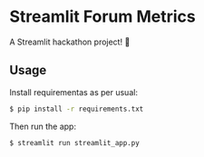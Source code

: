 # Streamlit Forum Metrics

A Streamlit hackathon project! 🤺


## Usage

Install requirementas as per usual:

```bash
$ pip install -r requirements.txt
```

Then run the app:

```bash
$ streamlit run streamlit_app.py
```
